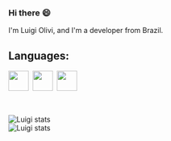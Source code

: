 ### Hi there :smile:

<p> 
   I'm Luigi Olivi, and I'm a developer from Brazil. 
</p>

<h2 text-align="center">Languages:</h2>
<p>
<img height="40" src="https://logospng.org/download/html-5/logo-html-5-1536.png">&nbsp
<img height="40" src="https://logospng.org/download/css-3/logo-css-3-2048.png">&nbsp
<img height="40" src="https://logospng.org/download/javascript/logo-javascript-1024.png">
</p>

<br>

![Luigi stats](https://github-readme-stats.vercel.app/api?username=luigiolivi&theme=blue-green)
<br>
![Luigi stats](https://github-readme-stats.vercel.app/api/top-langs/?username=luigiolivi&theme=blue-green)

      

      
